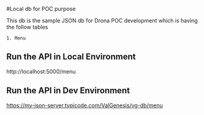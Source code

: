 #Local db for POC purpose

This db is the sample JSON db for Drona POC development which is having the follow tables

	1. Menu 

## Run the API in Local Environment

http://localhost:5000/menu

## Run the API in Dev Environment

https://my-json-server.typicode.com/ValGenesis/vg-db/menu



